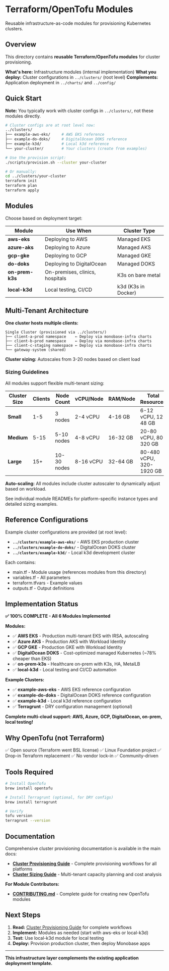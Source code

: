 # Terraform/OpenTofu Modules

Reusable infrastructure-as-code modules for provisioning Kubernetes clusters.

## Overview

This directory contains **reusable Terraform/OpenTofu modules** for cluster provisioning.

**What's here:** Infrastructure modules (internal implementation)
**What you deploy:** Cluster configurations in `../clusters/` (root level)
**Complements:** Application deployment in `../charts/` and `../config/`

## Quick Start

**Note:** You typically work with cluster configs in `../clusters/`, not these modules directly.

```bash
# Cluster configs are at root level now:
../clusters/
├── example-aws-eks/     # AWS EKS reference
├── example-do-doks/     # DigitalOcean DOKS reference
├── example-k3d/         # Local k3d reference
└── your-cluster/        # Your clusters (create from examples)

# Use the provision script:
./scripts/provision.sh --cluster your-cluster

# Or manually:
cd ../clusters/your-cluster
terraform init
terraform plan
terraform apply
```

## Modules

Choose based on deployment target:

| Module | Use When | Cluster Type |
|--------|----------|--------------|
| **aws-eks** | Deploying to AWS | Managed EKS |
| **azure-aks** | Deploying to Azure | Managed AKS |
| **gcp-gke** | Deploying to GCP | Managed GKE |
| **do-doks** | Deploying to DigitalOcean | Managed DOKS |
| **on-prem-k3s** | On-premises, clinics, hospitals | K3s on bare metal |
| **local-k3d** | Local testing, CI/CD | k3d (K3s in Docker) |

## Multi-Tenant Architecture

**One cluster hosts multiple clients:**

```
Single Cluster (provisioned via ../clusters/)
├── client-a-prod namespace    ← Deploy via monobase-infra charts
├── client-b-prod namespace    ← Deploy via monobase-infra charts
├── client-c-staging namespace ← Deploy via monobase-infra charts
└── gateway-system (shared)
```

**Cluster sizing:** Autoscales from 3-20 nodes based on client load

### Sizing Guidelines

All modules support flexible multi-tenant sizing:

| Cluster Size | Clients | Node Count | vCPU/Node | RAM/Node | Total Resources |
|--------------|---------|------------|-----------|----------|-----------------|
| **Small** | 1-5 | 3 nodes | 2-4 vCPU | 4-16 GB | 6-12 vCPU, 12-48 GB |
| **Medium** | 5-15 | 5-10 nodes | 4-8 vCPU | 16-32 GB | 20-80 vCPU, 80-320 GB |
| **Large** | 15+ | 10-30 nodes | 8-16 vCPU | 32-64 GB | 80-480 vCPU, 320-1920 GB |

**Auto-scaling:** All modules include cluster autoscaler to dynamically adjust based on workload.

See individual module READMEs for platform-specific instance types and detailed sizing examples.

## Reference Configurations

Example cluster configurations are provided (at root level):

- **`../clusters/example-aws-eks/`** - AWS EKS production cluster
- **`../clusters/example-do-doks/`** - DigitalOcean DOKS cluster
- **`../clusters/example-k3d/`** - Local k3d development cluster

Each contains:
- main.tf - Module usage (references modules from this directory)
- variables.tf - All parameters
- terraform.tfvars - Example values
- outputs.tf - Output definitions

## Implementation Status

**✅ 100% COMPLETE - All 6 Modules Implemented**

**Modules:**
- ✅ **AWS EKS** - Production multi-tenant EKS with IRSA, autoscaling
- ✅ **Azure AKS** - Production AKS with Workload Identity
- ✅ **GCP GKE** - Production GKE with Workload Identity
- ✅ **DigitalOcean DOKS** - Cost-optimized managed Kubernetes (~78% cheaper than EKS)
- ✅ **on-prem-k3s** - Healthcare on-prem with K3s, HA, MetalLB
- ✅ **local-k3d** - Local testing and CI/CD automation

**Example Clusters:**
- ✅ **example-aws-eks** - AWS EKS reference configuration
- ✅ **example-do-doks** - DigitalOcean DOKS reference configuration
- ✅ **example-k3d** - Local k3d reference configuration
- ✅ **Terragrunt** - DRY configuration management (optional)

**Complete multi-cloud support: AWS, Azure, GCP, DigitalOcean, on-prem, local testing!**

## Why OpenTofu (not Terraform)

✅ Open source (Terraform went BSL license)
✅ Linux Foundation project
✅ Drop-in Terraform replacement
✅ No vendor lock-in
✅ Community-driven

## Tools Required

```bash
# Install OpenTofu
brew install opentofu

# Install Terragrunt (optional, for DRY configs)
brew install terragrunt

# Verify
tofu version
terragrunt --version
```

## Documentation

Comprehensive cluster provisioning documentation is available in the main docs:

- **[Cluster Provisioning Guide](../docs/getting-started/CLUSTER-PROVISIONING.md)** - Complete provisioning workflows for all platforms
- **[Cluster Sizing Guide](../docs/operations/CLUSTER-SIZING.md)** - Multi-tenant capacity planning and cost analysis

**For Module Contributors:**
- **[CONTRIBUTING.md](CONTRIBUTING.md)** - Complete guide for creating new OpenTofu modules

## Next Steps

1. **Read:** [Cluster Provisioning Guide](../docs/getting-started/CLUSTER-PROVISIONING.md) for complete workflows
2. **Implement:** Modules as needed (start with aws-eks or local-k3d)
3. **Test:** Use local-k3d module for local testing
4. **Deploy:** Provision production cluster, then deploy Monobase apps

---

**This infrastructure layer complements the existing application deployment template.**

